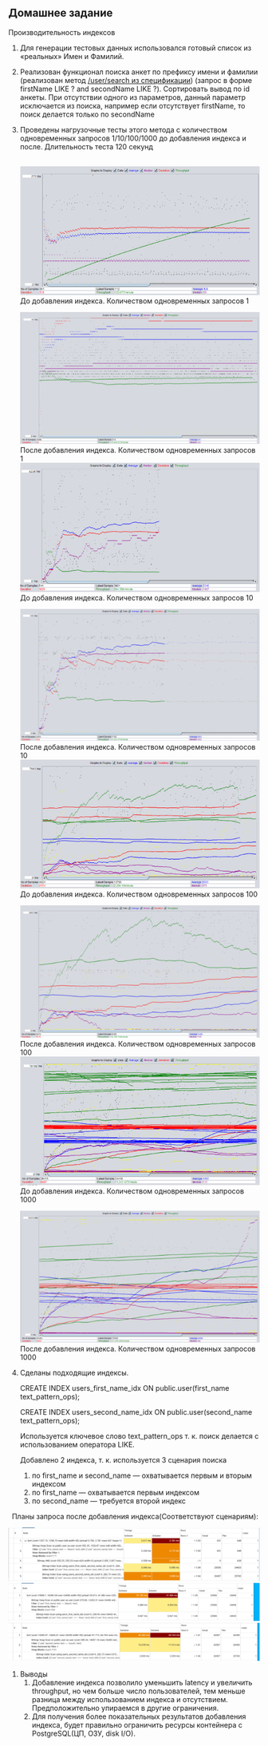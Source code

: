 ﻿## **Домашнее задание**
Производительность индексов 

1) Для генерации тестовых данных использовался готовый список из «реальных» Имен и Фамилий.
1) Реализован функционал поиска анкет по префиксу имени и фамилии (реализован метод [/user/search из спецификации](https://github.com/OtusTeam/highload/blob/master/homework/openapi.json#L165)) (запрос в форме firstName LIKE ? and secondName LIKE ?). Сортировать вывод по id анкеты. При отсутствии одного из параметров, данный параметр исключается из поиска, например если отсутствует  firstName, то поиск делается только по  secondName
1) Проведены нагрузочные тесты этого метода с количеством одновременных запросов 1/10/100/1000 до добавления индекса и после.
   Длительность теста 120 секунд
















   ` `![](Aspose.Words.1357f088-96ab-46f6-b964-759cd576f22c.001.png)
   До добавления индекса. Количеством одновременных запросов 1

   ![](Aspose.Words.1357f088-96ab-46f6-b964-759cd576f22c.002.png)
   ` `После добавления индекса. Количеством одновременных запросов 1 ![](Aspose.Words.1357f088-96ab-46f6-b964-759cd576f22c.003.png)
   До добавления индекса. Количеством одновременных запросов 10

   ![](Aspose.Words.1357f088-96ab-46f6-b964-759cd576f22c.004.png)
   ` `После добавления индекса. Количеством одновременных запросов 10 ![](Aspose.Words.1357f088-96ab-46f6-b964-759cd576f22c.005.png)
   До добавления индекса. Количеством одновременных запросов 100

   ![](Aspose.Words.1357f088-96ab-46f6-b964-759cd576f22c.006.png)
   ` `После добавления индекса. Количеством одновременных запросов 100 ![](Aspose.Words.1357f088-96ab-46f6-b964-759cd576f22c.007.png)
   До добавления индекса. Количеством одновременных запросов 1000

   ![](Aspose.Words.1357f088-96ab-46f6-b964-759cd576f22c.008.png)
   ` `После добавления индекса. Количеством одновременных запросов 1000
1) Сделаны подходящие индексы. 

   CREATE INDEX users\_first\_name\_idx ON public.user(first\_name text\_pattern\_ops);

   CREATE INDEX users\_second\_name\_idx ON public.user(second\_name text\_pattern\_ops);

   Используется ключевое слово text\_pattern\_ops т. к. поиск делается с использованием оператора LIKE.

   Добавлено 2 индекса, т. к. используется 3 сценария поиска 

   1) по first\_name и second\_name — охватывается первым и вторым индексом
   1) по first\_name — охватывается первым индексом
   1) по second\_name — требуется второй индекс

` `Планы запроса после добавления индекса(Соответствуют сценариям):

![](Aspose.Words.1357f088-96ab-46f6-b964-759cd576f22c.009.png)
![](Aspose.Words.1357f088-96ab-46f6-b964-759cd576f22c.010.png)
![](Aspose.Words.1357f088-96ab-46f6-b964-759cd576f22c.011.png)

1) Выводы
   1) Добавление индекса позволило уменьшить latency и увеличить throughput, но чем больше число пользователей, тем меньше разница между использованием индекса и отсутствием. Предположительно упираемся в другие ограничения.
   1) Для получения более показательных результатов добавления индекса, будет правильно ограничить ресурсы контейнера с PostgreSQL(ЦП, ОЗУ, disk I/O).

